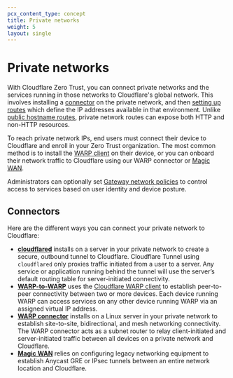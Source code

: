 ```yaml
---
pcx_content_type: concept
title: Private networks
weight: 5
layout: single
---
```


# Private networks

With Cloudflare Zero Trust, you can connect private networks and the services running in those networks to Cloudflare's global network. This involves installing a [connector](#connectors) on the private network, and then [setting up routes](/cloudflare-one/connections/connect-networks/get-started/create-remote-tunnel/#3-connect-a-network) which define the IP addresses available in that environment. Unlike [public hostname routes](/cloudflare-one/connections/connect-networks/routing-to-tunnel/), private network routes can expose both HTTP and non-HTTP resources.

To reach private network IPs, end users must connect their device to Cloudflare and enroll in your Zero Trust organization. The most common method is to install the [WARP client](/cloudflare-one/connections/connect-devices/warp/) on their device, or you can onboard their network traffic to Cloudflare using our WARP connector or [Magic WAN](/magic-wan/zero-trust/cloudflare-tunnel/).

Administrators can optionally set [Gateway network policies](/cloudflare-one/policies/gateway/network-policies/) to control access to services based on user identity and device posture.

## Connectors

Here are the different ways you can connect your private network to Cloudflare:

- [**cloudflared**](/cloudflare-one/connections/connect-networks/private-net/cloudflared/) installs on a server in your private network to create a secure, outbound tunnel to Cloudflare. Cloudflare Tunnel using `cloudflared` only proxies traffic initiated from a user to a server. Any service or application running behind the tunnel will use the server’s default routing table for server-initiated connectivity.
- [**WARP-to-WARP**](/cloudflare-one/connections/connect-networks/private-net/warp-to-warp/) uses the [Cloudflare WARP client](/cloudflare-one/connections/connect-devices/warp/) to establish peer-to-peer connectivity between two or more devices. Each device running WARP can access services on any other device running WARP via an assigned virtual IP address.
- [**WARP connector**](/cloudflare-one/connections/connect-networks/private-net/warp-connector/) installs on a Linux server in your private network to establish site-to-site, bidirectional, and mesh networking connectivity. The WARP connector acts as a subnet router to relay client-initiated and server-initiated traffic between all devices on a private network and Cloudflare.
- [**Magic WAN**](/magic-wan/) relies on configuring legacy networking equipment to establish Anycast GRE or IPsec tunnels between an entire network location and Cloudflare.
